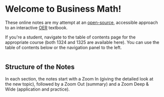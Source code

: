 # Welcome to Business Math!

These online notes are my attempt at an [open-source](https://github.com/jkeneda/jupyter-math-book), accessible approach to an interactive [OER](https://www.oercommons.org/) textbook.

If you're a student, navigate to the table of contents page for the appropriate course (both 1324 and 1325 are available here).  You can use the table of contents below or the navigation panel to the left.

```{tableofcontents}
```

## Structure of the Notes

In each section, the notes start with a Zoom In (giving the detailed look at the new topic), followed by a Zoom Out (summary) and a Zoom Deep & Wide (application and practice).